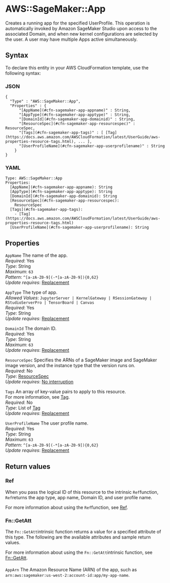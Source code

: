 # AWS::SageMaker::App<a name="aws-resource-sagemaker-app"></a>

Creates a running app for the specified UserProfile\. This operation is automatically invoked by Amazon SageMaker Studio upon access to the associated Domain, and when new kernel configurations are selected by the user\. A user may have multiple Apps active simultaneously\.

## Syntax<a name="aws-resource-sagemaker-app-syntax"></a>

To declare this entity in your AWS CloudFormation template, use the following syntax:

### JSON<a name="aws-resource-sagemaker-app-syntax.json"></a>

```
{
  "Type" : "AWS::SageMaker::App",
  "Properties" : {
      "[AppName](#cfn-sagemaker-app-appname)" : String,
      "[AppType](#cfn-sagemaker-app-apptype)" : String,
      "[DomainId](#cfn-sagemaker-app-domainid)" : String,
      "[ResourceSpec](#cfn-sagemaker-app-resourcespec)" : ResourceSpec,
      "[Tags](#cfn-sagemaker-app-tags)" : [ [Tag](https://docs.aws.amazon.com/AWSCloudFormation/latest/UserGuide/aws-properties-resource-tags.html), ... ],
      "[UserProfileName](#cfn-sagemaker-app-userprofilename)" : String
    }
}
```

### YAML<a name="aws-resource-sagemaker-app-syntax.yaml"></a>

```
Type: AWS::SageMaker::App
Properties: 
  [AppName](#cfn-sagemaker-app-appname): String
  [AppType](#cfn-sagemaker-app-apptype): String
  [DomainId](#cfn-sagemaker-app-domainid): String
  [ResourceSpec](#cfn-sagemaker-app-resourcespec): 
    ResourceSpec
  [Tags](#cfn-sagemaker-app-tags): 
    - [Tag](https://docs.aws.amazon.com/AWSCloudFormation/latest/UserGuide/aws-properties-resource-tags.html)
  [UserProfileName](#cfn-sagemaker-app-userprofilename): String
```

## Properties<a name="aws-resource-sagemaker-app-properties"></a>

`AppName`  <a name="cfn-sagemaker-app-appname"></a>
The name of the app\.  
*Required*: Yes  
*Type*: String  
*Maximum*: `63`  
*Pattern*: `^[a-zA-Z0-9](-*[a-zA-Z0-9]){0,62}`  
*Update requires*: [Replacement](https://docs.aws.amazon.com/AWSCloudFormation/latest/UserGuide/using-cfn-updating-stacks-update-behaviors.html#update-replacement)

`AppType`  <a name="cfn-sagemaker-app-apptype"></a>
The type of app\.  
*Allowed Values*: `JupyterServer | KernelGateway | RSessionGateway | RStudioServerPro | TensorBoard | Canvas`  
*Required*: Yes  
*Type*: String  
*Update requires*: [Replacement](https://docs.aws.amazon.com/AWSCloudFormation/latest/UserGuide/using-cfn-updating-stacks-update-behaviors.html#update-replacement)

`DomainId`  <a name="cfn-sagemaker-app-domainid"></a>
The domain ID\.  
*Required*: Yes  
*Type*: String  
*Maximum*: `63`  
*Update requires*: [Replacement](https://docs.aws.amazon.com/AWSCloudFormation/latest/UserGuide/using-cfn-updating-stacks-update-behaviors.html#update-replacement)

`ResourceSpec`  <a name="cfn-sagemaker-app-resourcespec"></a>
Specifies the ARNs of a SageMaker image and SageMaker image version, and the instance type that the version runs on\.  
*Required*: No  
*Type*: [ResourceSpec](aws-properties-sagemaker-app-resourcespec.md)  
*Update requires*: [No interruption](https://docs.aws.amazon.com/AWSCloudFormation/latest/UserGuide/using-cfn-updating-stacks-update-behaviors.html#update-no-interrupt)

`Tags`  <a name="cfn-sagemaker-app-tags"></a>
An array of key\-value pairs to apply to this resource\.  
For more information, see [Tag](https://docs.aws.amazon.com/AWSCloudFormation/latest/UserGuide/aws-properties-resource-tags.html)\.  
*Required*: No  
*Type*: List of [Tag](https://docs.aws.amazon.com/AWSCloudFormation/latest/UserGuide/aws-properties-resource-tags.html)  
*Update requires*: [Replacement](https://docs.aws.amazon.com/AWSCloudFormation/latest/UserGuide/using-cfn-updating-stacks-update-behaviors.html#update-replacement)

`UserProfileName`  <a name="cfn-sagemaker-app-userprofilename"></a>
The user profile name\.  
*Required*: Yes  
*Type*: String  
*Maximum*: `63`  
*Pattern*: `^[a-zA-Z0-9](-*[a-zA-Z0-9]){0,62}`  
*Update requires*: [Replacement](https://docs.aws.amazon.com/AWSCloudFormation/latest/UserGuide/using-cfn-updating-stacks-update-behaviors.html#update-replacement)

## Return values<a name="aws-resource-sagemaker-app-return-values"></a>

### Ref<a name="aws-resource-sagemaker-app-return-values-ref"></a>

When you pass the logical ID of this resource to the intrinsic `Ref`function, `Ref`returns the app type, app name, Domain ID, and user profile name\.

For more information about using the `Ref`function, see [Ref](https://docs.aws.amazon.com/AWSCloudFormation/latest/UserGuide/intrinsic-function-reference-ref.html)\.

### Fn::GetAtt<a name="aws-resource-sagemaker-app-return-values-fn--getatt"></a>

The `Fn::GetAtt`intrinsic function returns a value for a specified attribute of this type\. The following are the available attributes and sample return values\.

For more information about using the `Fn::GetAtt`intrinsic function, see [Fn::GetAtt](https://docs.aws.amazon.com/AWSCloudFormation/latest/UserGuide/intrinsic-function-reference-getatt.html)\.

#### <a name="aws-resource-sagemaker-app-return-values-fn--getatt-fn--getatt"></a>

`AppArn`  <a name="AppArn-fn::getatt"></a>
The Amazon Resource Name \(ARN\) of the app, such as `arn:aws:sagemaker:us-west-2:account-id:app/my-app-name`\.